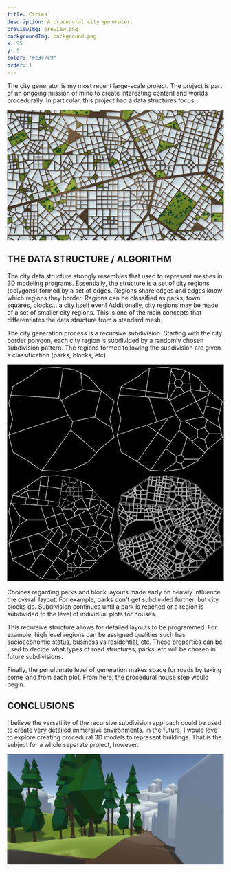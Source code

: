 ```yaml
---
title: Cities
description: A procedural city generator.
previewImg: preview.png
backgroundImg: background.png
x: 95
y: 5
color: "#c3c7c9"
order: 1
---
```

The city generator is my most recent large-scale project. The project is part of an ongoing mission of mine to create interesting content and worlds procedurally. In particular, this project had a data structures focus.

![Full City](fullCity.jpg "A top down view of a city with placeholder buildings.")

THE DATA STRUCTURE / ALGORITHM
--------

The city data structure strongly resembles that used to represent meshes in 3D modeling programs. Essentially, the structure is a set of city regions (polygons) formed by a set of edges. Regions share edges and edges know which regions they border. Regions can be classified as parks, town squares, blocks... a city itself even! Additionally, city regions may be made of a set of smaller city regions. This is one of the main concepts that differentiates the data structure from a standard mesh.

The city generation process is a recursive subdivision. Starting with the city border polygon, each city region is subdivided by a randomly chosen subdivision pattern. The regions formed following the subdivision are given a classification (parks, blocks, etc). 

![Multiple Subdivision levels](subdivision.jpg)

Choices regarding parks and block layouts made early on heavily influence the overall layout. For example, parks don't get subdivided further, but city blocks do. Subdivision continues until a park is reached or a region is subdivided to the level of individual plots for houses. 



This recursive structure allows for detailed layouts to be programmed. For example, high level regions can be assigned qualities such has socioeconomic status, business vs residential, etc. These properties can be used to decide what types of road structures, parks, etc will be chosen in future subdivisions.   

Finally, the penultimate level of generation makes space for roads by taking some land from each plot. From here, the procedural house step would begin. 

CONCLUSIONS
--------

I believe the versatility of the recursive subdivision approach could be used to create very detailed immersive environments. In the future, I would love to explore creating procedural 3D models to represent buildings. That is the subject for a whole separate project, however.

![Road View](roadview.jpg "A view from a road near a park")

